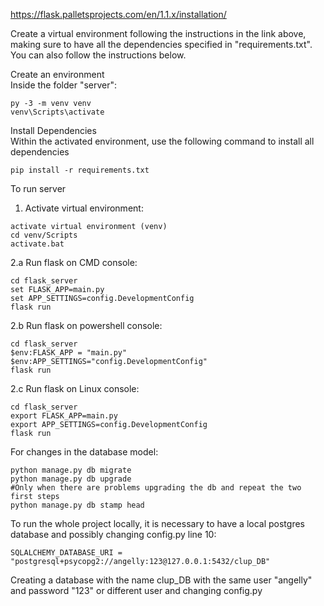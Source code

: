 https://flask.palletsprojects.com/en/1.1.x/installation/

Create a virtual environment following the instructions in the link above, making sure to have all the dependencies specified in "requirements.txt". You can also follow the instructions below.

Create an environment<br/>
Inside the folder "server":
```
py -3 -m venv venv
venv\Scripts\activate
```

Install Dependencies<br/>
Within the activated environment, use the following command to install all dependencies
```
pip install -r requirements.txt
```

To run server
1. Activate virtual environment:
```
activate virtual environment (venv)
cd venv/Scripts
activate.bat
```

2.a Run flask on CMD console:
```
cd flask_server
set FLASK_APP=main.py 
set APP_SETTINGS=config.DevelopmentConfig
flask run
```
2.b Run flask on powershell console:
```
cd flask_server
$env:FLASK_APP = "main.py"
$env:APP_SETTINGS="config.DevelopmentConfig"
flask run
```
2.c Run flask on Linux console:
```
cd flask_server
export FLASK_APP=main.py
export APP_SETTINGS=config.DevelopmentConfig
flask run
```
For changes in the database model:
```
python manage.py db migrate
python manage.py db upgrade
#Only when there are problems upgrading the db and repeat the two first steps
python manage.py db stamp head
```

To run the whole project locally, it is necessary to have a local postgres database and possibly changing config.py line 10:
```
SQLALCHEMY_DATABASE_URI = "postgresql+psycopg2://angelly:123@127.0.0.1:5432/clup_DB"
```
Creating a database with the name clup_DB with the same user "angelly" and password "123" or different user and changing config.py

